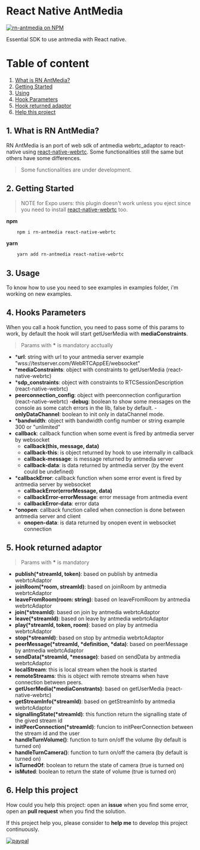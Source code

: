 # React Native AntMedia

[![rn-antmedia on NPM](https://img.shields.io/npm/v/rn-antmedia.svg)](https://www.npmjs.com/package/rn-antmedia)

Essential SDK to use antmedia with React native.

# Table of content
1. [What is RN AntMedia?](#1-what-is-rn-antmedia)
2. [Getting Started](#2-getting-started)
3. [Using](#3-using)
4. [Hook Parameters](#4-hook-parameters)
5. [Hook returned adaptor](#5-hook-returned-adaptor)
6. [Help this project](#6-help-this-project)


## 1. What is RN AntMedia?

RN AntMedia is an port of web sdk of antmedia webrtc_adaptor to react-native using [react-native-webrtc](https://github.com/react-native-webrtc/react-native-webrtc). Some functionalities still the same but others have some differences.
> Some functionalities are under development.


## 2. Getting Started

> NOTE for Expo users: this plugin doesn't work unless you eject since you need to install [react-native-webrtc](https://github.com/react-native-webrtc/react-native-webrtc) too.

**npm**
```bash
	npm i rn-antmedia react-native-webrtc
```
**yarn**
```bash
	yarn add rn-antmedia react-native-webrtc
```

## 3. Usage

To know how to use you need to see examples in examples folder, i'm working on new examples.


## 4. Hooks Parameters

When you call a hook function, you need to pass some of this params to work, by default the hook will start getUserMedia with __mediaConstraints__.

> Params with __*__ is mandatory acctually

- *__url__: string with url to your antmedia server example "wss://testserver.com/WebRTCAppEE/websocket"
- *__mediaConstraints__: object with constraints to getUserMedia (react-native-webrtc)
- *__sdp_constraints__: object with constraints to RTCSessionDescription (react-native-webrtc)
- __peerconnection_config__: object with peerconnection configurartion (react-native-webrtc)
-__debug__: boolean to show some messages on the console as some catch errors in the lib, false by default.
-__onlyDataChannel__: boolean to init only in dataChannel mode.
- *__bandwidth__: object with bandwidth config number or string example 300 or "unlimited"
- __callback__: callback function when some event is fired by antmedia server by websocket
	- __callback(this, message, data)__
	- __callback-this__: is object returned by hook to use internally in callback
	- __callback-message__: is message returned by antmedia server
	- __callback-data__: is data returned by antmedia server (by the event could be undefined)
- *__callbackError__: callback function when some error event is fired by antmedia server by websocket
	- __callbackError(errorMessage, data)__
	- __callbackError-errorMessage__: error message from antmedia event
	- __callbackError-data__: error data
- *__onopen__: callback function called when connection is done between antmedia server and client
	- __onopen-data__: is data returned by onopen event in websocket connection


## 5. Hook returned adaptor

> Params with __*__ is mandatory

- __publish(*streamId, token)__: based on publish by antmedia webrtcAdaptor
- __joinRoom(*room, streamId)__: based on joinRoom by antmedia webrtcAdaptor
- __leaveFromRoom(room: string)__: based on leaveFromRoom by antmedia webrtcAdaptor
- __join(*streamId)__: based on join by antmedia webrtcAdaptor
- __leave(*streamId)__: based on leave by antmedia webrtcAdaptor
- __play(*streamId, token, room)__: based on play by antmedia webrtcAdaptor
- __stop(*streamId)__: based on stop by antmedia webrtcAdaptor
- __peerMessage(*streamId, *definition, *data)__: based on peerMessage by antmedia webrtcAdaptor
- __sendData(*streamId, *message)__: based on sendData by antmedia webrtcAdaptor
- __localStream__: this is local stream when the hook is started
- __remoteStreams__: this is object with remote streams when have connection between peers.
- __getUserMedia(*mediaConstrants)__: based on getUserMedia (react-native-webrtc)
- __getStreamInfo(*streamId)__: based on getStreamInfo by antmedia webrtcAdaptor
- __signallingState(*streamId)__: this function return the signalling state of the gived stream id
- __initPeerConnection(*streamId)__: funcion to initPeerConnection between the stream id and the user
- __handleTurnVolume()__: function to turn on/off the volume (by default is turned on)
- __handleTurnCamera()__: function to turn on/off the camera (by default is turned on)
- __isTurnedOf__: boolean to return the state of camera (true is turned on)
- __isMuted__: boolean to return the state of volume (true is turned on)


## 6. Help this project

How could you help this project: open an **issue** when you find some error, open an **pull request** when you find the solution.

If this project help you, please consider to **help me** to develop this project continuously.

[![paypal](https://www.paypalobjects.com/en_US/i/btn/btn_donateCC_LG.gif)](https://www.paypal.com/cgi-bin/webscr?cmd=_s-xclick&hosted_button_id=HHWEKX97SKYAQ)